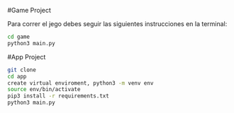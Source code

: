 #Game Project

Para correr el jego debes seguir las siguientes instrucciones en la terminal:

```sh
cd game
python3 main.py
```

#App Project

```sh
git clone
cd app
create virtual enviroment, python3 -m venv env
source env/bin/activate
pip3 install -r requirements.txt
python3 main.py    
```